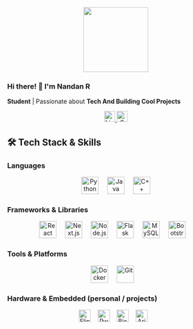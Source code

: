 <div align="center">
  <img height="150" src="https://media.giphy.com/media/M9gbBd9nbDrOTu1Mqx/giphy.gif" />
</div>

### Hi there! 👋 I'm Nandan R  
**Student** | Passionate about **Tech And Building Cool Projects**

<div align="center">
  <a href="https://www.linkedin.com/in/nandanreddys/">
    <img src="https://img.shields.io/static/v1?message=LinkedIn&logo=linkedin&label=&color=0077B5&logoColor=white&labelColor=&style=for-the-badge" height="25" alt="LinkedIn" />
  </a>
  <a href="mailto:Nandan.bunny@gmail.com">
    <img src="https://img.shields.io/static/v1?message=Gmail&logo=gmail&label=&color=D14836&logoColor=white&labelColor=&style=for-the-badge" height="25" alt="Gmail" />
  </a>
</div>

## 🛠️ Tech Stack & Skills

### Languages
<div align="center">
  <img src="https://cdn.jsdelivr.net/gh/devicons/devicon/icons/python/python-original.svg" height="40" alt="Python" />
  <img width="12" />
  <img src="https://cdn.jsdelivr.net/gh/devicons/devicon/icons/java/java-original.svg" height="40" alt="Java" />
  <img width="12" />
  <img src="https://cdn.jsdelivr.net/gh/devicons/devicon/icons/cplusplus/cplusplus-original.svg" height="40" alt="C++" />
</div>

### Frameworks & Libraries
<div align="center">
  <img src="https://cdn.jsdelivr.net/gh/devicons/devicon/icons/react/react-original.svg" height="40" alt="React" />
  <img width="12" />
  <img src="https://cdn.jsdelivr.net/gh/devicons/devicon/icons/nextjs/nextjs-original.svg" height="40" alt="Next.js" />
  <img width="12" />
  <img src="https://cdn.jsdelivr.net/gh/devicons/devicon/icons/nodejs/nodejs-original.svg" height="40" alt="Node.js" />
  <img width="12" />
  <img src="https://cdn.simpleicons.org/flask/ffffff" height="40" alt="Flask White" />
  <img width="12" />
  <img src="https://cdn.jsdelivr.net/gh/devicons/devicon/icons/mysql/mysql-original.svg" height="40" alt="MySQL" />
  <img width="12" />
  <img src="https://cdn.jsdelivr.net/gh/devicons/devicon/icons/bootstrap/bootstrap-original.svg" height="40" alt="Bootstrap" />
  <img width="12" />
</div>

### Tools & Platforms
<div align="center">
  <img src="https://cdn.jsdelivr.net/gh/devicons/devicon/icons/docker/docker-original.svg" height="40" alt="Docker" />
  <img width="12" />
  <img src="https://cdn.jsdelivr.net/gh/devicons/devicon/icons/git/git-original.svg" height="40" alt="Git" />
  <img width="12" />
</div>

### Hardware & Embedded (personal / projects)
<div align="center">
  <img src="https://img.shields.io/badge/Flipper%20Zero-%20-black?style=for-the-badge&logo=flipperzero&logoColor=white" alt="Flipper Zero" height="28" />
  <img width="8" />
  <img src="https://img.shields.io/badge/Pwnagotchi-%20-black?style=for-the-badge&logo=pwnagotchi&logoColor=white" alt="Pwnagotchi" height="28" />
  <img width="8" />
  <img src="https://img.shields.io/badge/Bjorn-%20-WIP?style=for-the-badge" alt="Bjorn (WIP)" height="28" />
  <img width="8" />
  <img src="https://img.shields.io/badge/Aries-%20-WIP?style=for-the-badge" alt="Aries (WIP)" height="28" />
  <img width="8" />
</div>